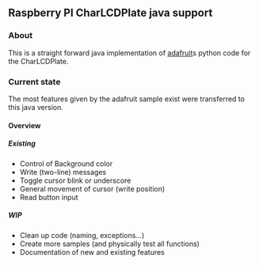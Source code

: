 ## Raspberry PI CharLCDPlate java support

### About
This is a straight forward java implementation of [adafruit]s python code for the CharLCDPlate.

### Current state
The most features given by the adafruit sample exist were transferred to this java version.
#### Overview
##### Existing
- Control of Background color
- Write (two-line) messages
- Toggle cursor blink or underscore
- General movement of cursor (write position)
- Read button input

##### WIP
- Clean up code (naming, exceptions...)
- Create more samples (and physically test all functions)
- Documentation of new and existing features


[adafruit]:https://github.com/adafruit/Adafruit-Raspberry-Pi-Python-Code/blob/master/Adafruit_CharLCDPlate/Adafruit_CharLCDPlate.py
